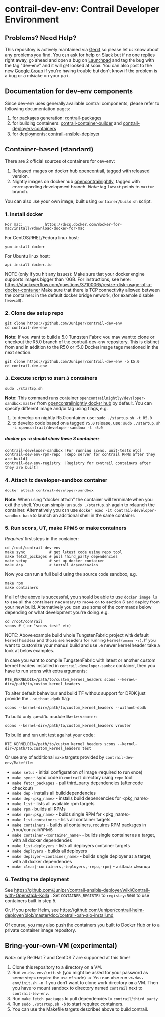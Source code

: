 # contrail-dev-env: Contrail Developer Environment

## Problems? Need Help?

This repository is actively maintained via [Gerrit] so please let us know about
any problems you find. You can ask for help on [Slack] but if no one replies
right away, go ahead and open a bug on [Launchpad] and tag the bug with the
tag "dev-env" and it will get looked at soon. You can also post to the new
[Google Group] if you're having trouble but don't know if the problem is a bug
or a mistake on your part.

## Documentation for dev-env components

Since dev-env uses generally available contrail components, please refer to following documentation pages:

1. for packages generation: [contrail-packages](https://github.com/Juniper/contrail-packages/blob/master/README.md)
2. for building containers: [contrail-container-builder](https://github.com/Juniper/contrail-container-builder/blob/master/README.md) and [contrail-deployers-containers](https://github.com/Juniper/contrail-deployers-containers/blob/master/README.md)
3. for deployments: [contrail-ansible-deployer](https://github.com/Juniper/contrail-ansible-deployer/blob/master/README.md)

## Container-based (standard)

There are 2 official sources of containers for dev-env:

1. Released images on docker hub [opencontrail](https://hub.docker.com/r/opencontrail/developer-sandbox/), tagged with released version.
2. Nightly images on docker hub [opencontrailnightly](https://hub.docker.com/r/opencontrailnightly/developer-sandbox/), tagged with corresponding development branch.
   *Note:* tag `latest` points to `master` branch.

You can also use your own image, built using `container/build.sh` script.

### 1. Install docker
```
For mac:          https://docs.docker.com/docker-for-mac/install/#download-docker-for-mac
```
For CentOS/RHEL/Fedora linux host:
```
yum install docker
```
For Ubuntu linux host:
```
apt install docker.io
```

NOTE (only if you hit any issues):
Make sure that your docker engine supports images bigger than 10GB. For instructions,
see here: https://stackoverflow.com/questions/37100065/resize-disk-usage-of-a-docker-container
Make sure that there is TCP connectivity allowed between the containers in the default docker bridge network,
(for example disable firewall).

### 2. Clone dev setup repo
```
git clone https://github.com/Juniper/contrail-dev-env
cd contrail-dev-env
```

**Note:** If you want to build a 5.0 Tungsten Fabric you may want to clone or
checkout the R5.0 branch of the contrail-dev-env repository. This is distinct
from and in addition to the R5.0 or r5.0 Docker image tags mentioned in the
next section.

```
git clone https://github.com/Juniper/contrail-dev-env -b R5.0
cd contrail-dev-env
```

### 3. Execute script to start 3 containers
```
sudo ./startup.sh
```

**Note:** This command runs container `opencontrailnightly/developer-sandbox:master` from [opencontrailnightly docker hub](https://hub.docker.com/r/opencontrailnightly/developer-sandbox/) by
default. You can specify different image and/or tag using flags, e.g.

1. to develop on nightly R5.0 container use: `sudo ./startup.sh -t R5.0`
2. to develop code based on a tagged `r5.0` release, use: `sudo ./startup.sh -i opencontrail/developer-sandbox -t r5.0`

##### docker ps -a should show these 3 containers #####
```
contrail-developer-sandbox [For running scons, unit-tests etc]
contrail-dev-env-rpm-repo  [Repo server for contrail RPMs after they are build]
contrail-dev-env-registry  [Registry for contrail containers after they are built]
```

### 4. Attach to developer-sandbox container

```
docker attach contrail-developer-sandbox
```

**Note:** When using "docker attach" the container will terminate when you exit
the shell. You can simply run `sudo ./startup.sh` again to relaunch the
container. Alternatively you can use `docker exec -it contrail-developer-sandbox bash`
to launch an additional shell in the same container.

### 5. Run scons, UT, make RPMS or make containers

*Required* first steps in the container:

```
cd /root/contrail-dev-env
make sync           # get latest code using repo tool
make fetch_packages # pull third_party dependencies
make setup          # set up docker container
make dep            # install dependencies
```

Now you can run a full build using the source code sandbox, e.g.

```
make rpm
make containers
```

If all of the above is successful, you should be able to use `docker image ls`
to see all the containers necessary to move on to section 6 and deploy from
your new build. Alternatively you can use some of the commands below depending
on what development you're doing. e.g.

```
cd /root/contrail
scons # ( or "scons test" etc)
```

NOTE:
Above example build whole TungstenFabric project with default kernel headers and those
are headers for running kernel (`uname -r`). If you want to customize your manual build and
use i.e newer kernel header take a look at below examples.

In case you want to compile TungstenFabric with latest or another custom kernel headers installed
in `contrail-developer-sanbox` container, then you have to run scons with extra arguments:

```
RTE_KERNELDIR=/path/to/custom_kernel_headers scons --kernel-dir=/path/to/custom_kernel_headers
```

To alter default behaviour and build TF without support for DPDK just provide the `--without-dpdk` flag:

```
scons --kernel-dir=/path/to/custom_kernel_headers --without-dpdk
```

To build only specific module like i.e `vrouter`:

```
scons --kernel-dir=/path/to/custom_kernel_headers vrouter
```

To build and run unit test against your code:

```
RTE_KERNELDIR=/path/to/custom_kernel_headers scons --kernel-dir=/path/to/custom_kernel_headers test
```


Or use any of additional `make` targets provided by `contrail-dev-env/Makefile`:

* `make setup` - initial configuration of image (required to run once)
* `make sync` - sync code in `contrail` directory using `repo` tool
* `make fetch_packages` - pull third_party dependencies (after code checkout)
* `make dep` - installs all build dependencies
* `make dep-<pkg_name>` - installs build dependencies for <pkg_name>
* `make list` - lists all available rpm targets
* `make rpm` - builds all RPMs
* `make rpm-<pkg_name>` - builds single RPM for <pkg_name>
* `make list-containers` - lists all container targets
* `make containers` - builds all containers, requires RPM packages in /root/contrail/RPMS
* `make container-<container_name>` - builds single container as a target, with all docker dependencies
* `make list-deployers` - lists all deployers container targets
* `make deployers` - builds all deployers
* `make deployer-<container_name>` - builds single deployer as a target, with all docker dependencies
* `make clean{-containers,-deployers,-repo,-rpm}` - artifacts cleanup

### 6. Testing the deployment

See https://github.com/Juniper/contrail-ansible-deployer/wiki/Contrail-with-Openstack-Kolla .
Set `CONTAINER_REGISTRY` to `registry:5000` to use containers built in step 5.

Or, if you prefer Helm, see
https://github.com/Juniper/contrail-helm-deployer/blob/master/doc/contrail-osh-aio-install.md

Of course, you may also push the containers you built to Docker Hub or to a
private container image repository.

## Bring-your-own-VM (experimental)

*Note:* only RedHat 7 and CentOS 7 are supported at this time!

1. Clone this repository to a directory on a VM.
2. Run `vm-dev-env/init.sh` (you might be asked for your password as some steps require the use of sudo).
  a. You can also run `vm-dev-env/init.sh -n` if you don't want to clone work directory on a VM. Then you have to mount sandbox to directory named `contrail` next to `contrail-dev-env`.
3. Run `make fetch_packages` to pull dependencies to `contrail/third_party`
4. Run `sudo ./startup.sh -b` to start required containers.
4. You can use the Makefile targets described above to build contrail.

[Gerrit]: https://review.opencontrail.org/#/admin/projects/Juniper/contrail-dev-env
[Slack]: https://tungstenfabric.slack.com/messages/C0DQ23SJF/
[Launchpad]: https://bugs.launchpad.net/opencontrail/+filebug
[Google Group]: https://groups.google.com/forum/#!forum/tungsten-dev
